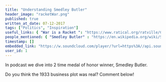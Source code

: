```yaml
---
title: "Understanding Smedley Butler"
header_image: "racketWar.png"
published: true
written_at_date: 07-12-2017
tags: ["Politics", "Inspiration"]
useful_links: { "War is a Racket ": "https://www.ratical.org/ratville/CAH/warisaracket.html" }
people_mentioned: { "Smedley Butler" : "https://en.wikipedia.org/wiki/Smedley_Butler"}
timestamp: []
embedded_link: "https://w.soundcloud.com/player/?url=https%3A//api.soundcloud.com/tracks/366159923"
user_id: 1
---
```

In podcast we dive into 2 time medal of honor winner, Smedley Butler.

Do you think the 1933 business plot was real?  Comment below!



